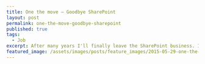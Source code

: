 ```yaml
---
title: One the move — Goodbye SharePoint
layout: post
permalink: one-the-move-goodbye-sharepoint
published: true
tags:
  - Job
excerpt: After many years I'll finally leave the SharePoint business. In this article I'm sharing some of the reasons.
featured_image: /assets/images/posts/feature_images/2015-05-29-one-the-move-goodbye-sharepoint.jpg
---
```

